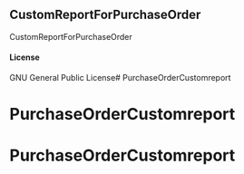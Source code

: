 ## CustomReportForPurchaseOrder

CustomReportForPurchaseOrder

#### License

GNU General Public License# PurchaseOrderCustomreport
# PurchaseOrderCustomreport
# PurchaseOrderCustomreport
